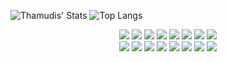 <p align="center" >
  
![Thamudis' Stats](https://github-readme-stats.vercel.app/api?username=fadihboubati&show_icons=true&title_color=00c8ff&text_color=f5f5f5&bg_color=1a1c1d&icon_color=00c8ff&hide_border=true) ![Top Langs](https://github-readme-stats.vercel.app/api/top-langs/?username=fadihboubati&layout=compact&title_color=00c8ff&text_color=f5f5f5&bg_color=1a1c1d&icon_color=00c8ff&hide_border=true)

</p>

<p align="center">
  <img src = "https://img.shields.io/badge/Python%20-%2314354C.svg?style=flat&logo=python&logoColor=ffffff">
  <img src = "https://img.shields.io/badge/-JavaScript-eed718?style=flat&logo=javascript&logoColor=ffffff">
  <img src = "https://img.shields.io/badge/-HTML5-E34F26?style=flat&logo=html5&logoColor=white"> 
  <img src = "https://img.shields.io/badge/-CSS3-1572B6?style=flat&logo=css3&logoColor=white">
  <img src="https://img.shields.io/badge/jQuery%20-%230769AD.svg?style=flat&logo=jquery&logoColor=00c8ff">
  <img src="https://img.shields.io/badge/Postgres-%23316192.svg?style=flat&logo=postgresql&logoColor=00c8ff">
  <img src="https://img.shields.io/badge/MongoDB-%2314354C.svg?style=flat&logo=mongodb&logoColor=589636">
  <img src="https://img.shields.io/badge/react-%2314354C.svg?style=flat&logo=react&logoColor=00c8ff">
  <br>
    <img src="https://img.shields.io/badge/-Express.js-787878?style=flat">
  <img src="https://img.shields.io/badge/-Node.js-3C873A?style=flat&logo=Node.js&logoColor=white">
    <img src="http://img.shields.io/badge/-VS%20Code-007ACC?style=flat&logo=visual%20studio%20code&logoColor=white">
  <img src="http://img.shields.io/badge/-Heroku-430098?style=flat&logo=heroku&logoColor=white">
    <img src="https://img.shields.io/badge/numpy-%2314354C.svg?style=flat&logo=numpy&logoColor=pink">
    <img src="https://img.shields.io/badge/django-%2314354C.svg?style=flat&logo=django&logoColor=green">
    <img src="https://img.shields.io/badge/docker-%2314354C.svg?style=flat&logo=docker&logoColor=blue">
    <img src="https://img.shields.io/badge/Arch-%2314354C.svg?style=flat&logo=arch-linux&logoColor=blue">


</p>


